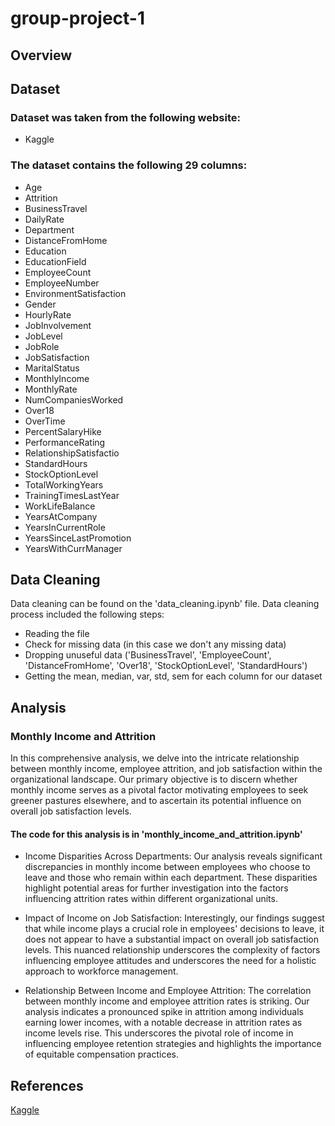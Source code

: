 # group-project-1

## Overview

## Dataset
### Dataset was taken from the following website:
- Kaggle

### The dataset contains the following 29 columns:
- Age
- Attrition
- BusinessTravel
- DailyRate
- Department
- DistanceFromHome
- Education
- EducationField
- EmployeeCount
- EmployeeNumber
- EnvironmentSatisfaction
- Gender
- HourlyRate
- JobInvolvement
- JobLevel
- JobRole
- JobSatisfaction
- MaritalStatus
- MonthlyIncome
- MonthlyRate
- NumCompaniesWorked
- Over18
- OverTime
- PercentSalaryHike
- PerformanceRating
- RelationshipSatisfactio
- StandardHours
- StockOptionLevel
- TotalWorkingYears
- TrainingTimesLastYear
- WorkLifeBalance
- YearsAtCompany     
- YearsInCurrentRole 
- YearsSinceLastPromotion
- YearsWithCurrManager

## Data Cleaning
Data cleaning can be found on the 'data_cleaning.ipynb' file. 
Data cleaning process included the following steps:
- Reading the file
- Check for missing data (in this case we don't any missing data)
- Dropping unuseful data ('BusinessTravel', 'EmployeeCount', 'DistanceFromHome', 'Over18', 'StockOptionLevel', 'StandardHours')
- Getting the mean, median, var, std, sem for each column for our dataset

## Analysis

### Monthly Income and Attrition
In this comprehensive analysis, we delve into the intricate relationship between monthly income, employee attrition, and job satisfaction within the organizational landscape. Our primary objective is to discern whether monthly income serves as a pivotal factor motivating employees to seek greener pastures elsewhere, and to ascertain its potential influence on overall job satisfaction levels.

#### The code for this analysis is in 'monthly_income_and_attrition.ipynb' 

- Income Disparities Across Departments: Our analysis reveals significant discrepancies in monthly income between employees who choose to leave and those who remain within each department. These disparities highlight potential areas for further investigation into the factors influencing attrition rates within different organizational units.

- Impact of Income on Job Satisfaction: Interestingly, our findings suggest that while income plays a crucial role in employees' decisions to leave, it does not appear to have a substantial impact on overall job satisfaction levels. This nuanced relationship underscores the complexity of factors influencing employee attitudes and underscores the need for a holistic approach to workforce management.

- Relationship Between Income and Employee Attrition: The correlation between monthly income and employee attrition rates is striking. Our analysis indicates a pronounced spike in attrition among individuals earning lower incomes, with a notable decrease in attrition rates as income levels rise. This underscores the pivotal role of income in influencing employee retention strategies and highlights the importance of equitable compensation practices.


## References 
[Kaggle](https://www.kaggle.com/datasets/rishikeshkonapure/hr-analytics-prediction/data)